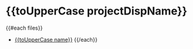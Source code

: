 # {{toUpperCase projectDispName}}

{{#each files}}
- [{{toUpperCase name}}]({{fileName}})
{{/each}}
